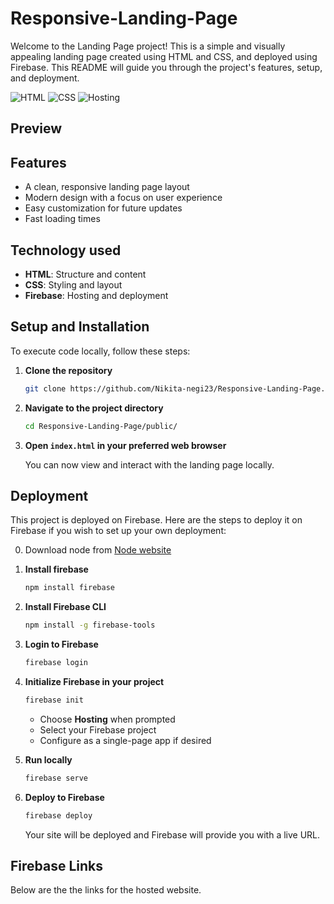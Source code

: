 # Responsive-Landing-Page
Welcome to the Landing Page project! This is a simple and visually appealing landing page created using HTML and CSS, and deployed using Firebase. This README will guide you through the project's features, setup, and deployment.


![HTML](https://img.shields.io/badge/Markup_Language-HTML-brightgreen) 
![CSS](https://img.shields.io/badge/Styling-CSS-orange)
![Hosting](https://img.shields.io/badge/Hosting-Firebase-blue)

## Preview

## Features
- A clean, responsive landing page layout
- Modern design with a focus on user experience
- Easy customization for future updates
- Fast loading times


## Technology used
- **HTML**: Structure and content
- **CSS**: Styling and layout
- **Firebase**: Hosting and deployment

## Setup and Installation

To execute code locally, follow these steps:

1. **Clone the repository**

   ```bash
   git clone https://github.com/Nikita-negi23/Responsive-Landing-Page.git
   ```

2. **Navigate to the project directory**

   ```bash
   cd Responsive-Landing-Page/public/
   ```

3. **Open `index.html` in your preferred web browser**

   You can now view and interact with the landing page locally.

## Deployment

This project is deployed on Firebase. Here are the steps to deploy it on Firebase if you wish to set up your own deployment:

0. Download node from [Node website](https://nodejs.org/en/download)

1. **Install firebase**
    ```bash
    npm install firebase
    ```

2. **Install Firebase CLI**

   ```bash
   npm install -g firebase-tools
   ```

3. **Login to Firebase**

   ```bash
   firebase login
   ```

4. **Initialize Firebase in your project**

   ```bash
   firebase init
   ```

   - Choose **Hosting** when prompted
   - Select your Firebase project
   - Configure as a single-page app if desired

5. **Run locally**
    ```bash
    firebase serve
    ```
    
5. **Deploy to Firebase**

   ```bash
   firebase deploy
   ```

   Your site will be deployed and Firebase will provide you with a live URL.

## Firebase Links
Below are the the links for the hosted website.
